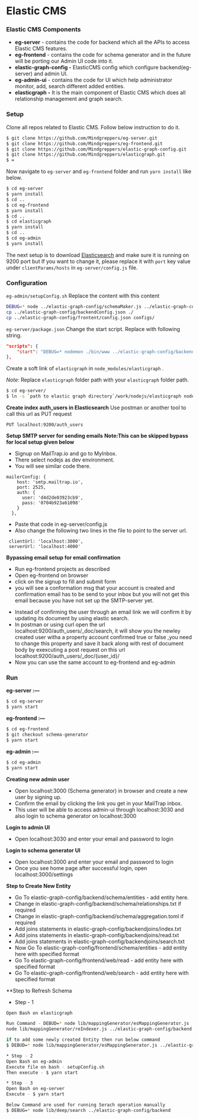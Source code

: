 # Elastic CMS

### Elastic CMS Components

- **eg-server** - contains the code for backend which all the APIs to access Elastic CMS features.
- **eg-frontend** - contains the code for schema generator and in the future will be porting our Admin UI code into it.
- **elastic-graph-config -** ElasticCMS config which configure backend(eg-server) and admin UI.
- **eg-admin-ui** - contains the code for UI which help administrator monitor, add, search different added entities.
- **elasticgraph -** It is the main component of Elastic CMS which does all relationship management and graph search.

### Setup

Clone all repos related to Elastic CMS. Follow below instruction to do it.

```bash
$ git clone https://github.com/Mindgreppers/eg-server.git
$ git clone https://github.com/Mindgreppers/eg-frontend.git
$ git clone https://github.com/Mindgreppers/elastic-graph-config.git
$ git clone https://github.com/Mindgreppers/elasticgraph.git
$ =
```

Now navigate to `eg-server` and `eg-frontend` folder and run `yarn install` like below.

```bash
$ cd eg-server
$ yarn install
$ cd ..
$ cd eg-frontend
$ yarn install
$ cd ..
$ cd elasticgraph
$ yarn install
$ cd ..
$ cd eg-admin
$ yarn install
```

The next setup is to download [Elasticsearch](https://www.elastic.co/guide/en/elasticsearch/reference/current/targz.html) and make sure it is running on 9200 port but If you want to change it, please replace it with `port` key value under `clientParams/hosts` in `eg-server/config.js` file.

### Configuration

`eg-admin/setupConfig.sh`
Replace the content with this content

```bash
DEBUG=* node ../elastic-graph-config/schemaMaker.js ../elastic-graph-config ../elasticgraph/lib/configLoader
cp ../elastic-graph-config/backendConfig.json ./
cp ../elastic-graph-config/frontent/config.json configs/
```

`eg-server/package.json`
Change the start script. Replace with following string.

```json
"scripts": {
	"start": "DEBUG=* nodemon ./bin/www ../elastic-graph-config/backend"
},
```

Create a soft link of `elasticgraph` in `node_modules/elasticgraph` .

_Note_: Replace `elasticgraph` folder path with your `elasticgraph` folder path.

```bash
$ cd eg-server/
$ ln -s `path to elastic graph directory`/work/nodejs/elasticgraph node_modules
```

**Create index auth_users in Elasticsearch**
Use postman or another tool to call this url as PUT request

```
PUT localhost:9200/auth_users
```

**Setup SMTP server for sending emails**
**Note:This can be skipped bypass for local setup given below**

- Signup on MailTrap.io and go to MyInbox.
- There select nodejs as dev environment.
- You will see similar code there.

```
mailerConfig: {
    host: 'smtp.mailtrap.io',
    port: 2525,
    auth: {
      user: 'd4d2de03923cb9',
      pass: '0704b923a61098'
    }
  },
```

- Paste that code in eg-server/config.js
- Also change the following two lines in the file to point to the server url.

```
 clientUrl: 'localhost:3000',
 serverUrl: 'localhost:4000'

```

**Bypassing email setup for email confirmation**

- Run eg-frontend projects as described
- Open eg-frontend on browser
- click on the signup to fill and submit form
- you will see a conformation msg that your account is created and confirmation email has to be send to your inbox but you will not get this email because you have not set up the SMTP-server yet.

* Instead of confirming the user through an email link we will confirm it by updating its document by using elastic search.
* In postman or using curl open the url localhost:9200/auth_users/\_doc/search, it will show you the newley created user witha a property account confirmed true or false ,you need to change this property and save it back along with rest of document body by exexcuting a post request on this url localhost:9200/auth_users/\_doc/{user_id}/
* Now you can use the same account to eg-frontend and eg-admin

### Run

**eg-server :—**

```bash
$ cd eg-server
$ yarn start
```

**eg-frontend :—**

```bash
$ cd eg-frontend
$ git checkout schema-generator
$ yarn start
```

**eg-admin :—**

```bash
$ cd eg-admin
$ yarn start

```

**Creating new admin user**

- Open localhost:3000 (Schema generator) in browser and create a new user by signing up.
- Confirm the email by clicking the link you get in your MailTrap inbox.
- This user will be able to access admin-ui through localhost:3030 and also login to schema generator on localhost:3000

**Login to admin UI**

- Open localhost:3030 and enter your email and password to login

**Login to schema generator UI**

- Open localhost:3000 and enter your email and password to login
- Once you see home page after successful login, open localhost:3000/settings

**Step to Create New Entity**

- Go To elastic-graph-config/backend/schema/entities - add entity here.
- Change in elastic-graph-config/backend/schema/relationships.txt if required
- Change in elastic-graph-config/backend/schema/aggregation.toml if required
- Add joins statements in elastic-graph-config/backendjoins/index.txt
- Add joins statements in elastic-graph-config/backendjoins/read.txt
- Add joins statements in elastic-graph-config/backendjoins/search.txt
- Now Go To elastic-graph-config/frontend/schema/entities - add entity here with specified format
- Go To elastic-graph-config/frontend/web/read - add entity here with specified format
- Go To elastic-graph-config/frontend/web/search - add entity here with specified format

\*\*Step to Refresh Schema

- Step - 1

```bash
Open Bash on elasticgraph

Run Command - DEBUD=* node lib/mappingGenerator/esMappingGenerator.js ../elastic-graph-config/backend recreate -- For Re-Creating
node lib/mappingGenerator/reIndexer.js ../elastic-graph-config/backend reindex all -- For Re-Indexer

if to add some newly created Entity then run below command
$ DEBUD=* node lib/mappingGenerator/esMappingGenerator.js ../elastic-graph-config/backend recreate 'List Of Entity'

* Step - 2
Open Bash on eg-admin
Execute file on bash - setupConfig.sh
Then execute - $ yarn start

* Step - 3
Open Bash on eg-server
Execute - $ yarn start

Below Command are used for running Serach operation manually
$ DEBUG=* node lib/deep/search ../elastic-graph-config/backend




```
